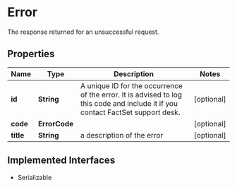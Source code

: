 

# Error

The response returned for an unsuccessful request.

## Properties

Name | Type | Description | Notes
------------ | ------------- | ------------- | -------------
**id** | **String** | A unique ID for the occurrence of the error. It is advised to log this code and include it if you contact FactSet support desk. |  [optional]
**code** | **ErrorCode** |  |  [optional]
**title** | **String** | a description of the error |  [optional]


## Implemented Interfaces

* Serializable


